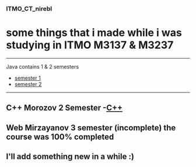 ### ITMO_CT_nirebl
# some things that i made while i was studying in ITMO M3137 & M3237
-----------------------------------------------------
Java contains 1 & 2 semesters

- [semester 1](Java/sem1)
- [semester 2](Java/sem2)
-----------------------------------------------------
C++ Morozov 2 Semester
-[C++](cpp)
-----------------------------------------------------
Web Mirzayanov 3 semester (incomplete)
the course was 100% completed
-----------------------------------------------------
I'll add something new in a while :)
-----------------------------------------------------
